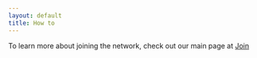 ```yaml
---
layout: default
title: How to
---
```


To learn more about joining the network, check out our main page at [Join](https://nycmesh.net/join)

